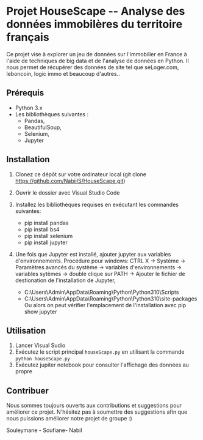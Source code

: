 # Projet HouseScape -- Analyse des données immobilères du territoire français
Ce projet vise à explorer un jeu de données sur l'immobilier en France à l'aide de techniques de big data et de l'analyse de données en Python.
Il nous permet de récupérer des données de site tel que seLoger.com, leboncoin, logic immo et beaucoup d'autres..

## Prérequis
- Python 3.x
- Les bibliothèques suivantes : 
	- Pandas, 
	- BeautifulSoup, 
	- Selenium, 
	- Jupyter

## Installation
1. Clonez ce dépôt sur votre ordinateur local (git clone https://github.com/NabiilS/HouseScape.git)
2. Ouvrir le dossier avec Visual Studio Code
2. Installez les bibliothèques requises en exécutant les commandes suivantes: 
	- pip install pandas
	- pip install bs4
	- pip install selenium
	- pip install jupyter 

3. Une fois que Jupyter est installé, ajouter jupyter aux variables d'environnements.
Procédure pour windows: 
CTRL X -> Système -> Paramètres avancés du système -> variables d'environnements -> variables sytèmes -> double clique sur PATH
-> Ajouter le fichier de destionation de l'installation de Jupyter,
	- C:\Users\Admin\AppData\Roaming\Python\Python310\Scripts
	- C:\Users\Admin\AppData\Roaming\Python\Python310\site-packages
Ou alors on peut vérifier l'emplacement de l'installation avec pip show jupyter

## Utilisation
1. Lancer Visual Sudio
2. Exécutez le script principal `houseScape.py` en utilisant la commande `python houseScape.py`
3. Exécutez jupiter notebook pour consulter l'affichage des données au propre

## Contribuer
Nous sommes toujours ouverts aux contributions et suggestions pour améliorer ce projet. N'hésitez pas à soumettre des suggestions afin que nous puissions améliorer notre projet de groupe :)

Souleymane - Soufiane- Nabil

